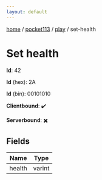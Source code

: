```yaml
---
layout: default
---
```


[home](/)  /  [pocket113](/protocol/pocket113)  /  [play](/protocol/pocket113/play)  /  set-health

# Set health

**Id**: 42

**Id** (hex): 2A

**Id** (bin): 00101010

**Clientbound**: ✔️

**Serverbound**: ✖️

## Fields

Name | Type
---|---
health | varint
